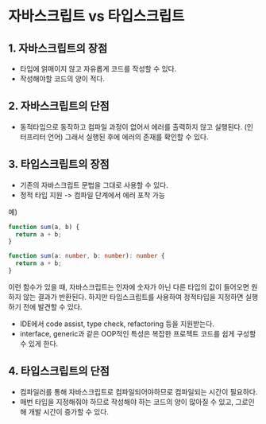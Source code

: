 # 자바스크립트 vs 타입스크립트

## 1. 자바스크립트의 장점

- 타입에 얽매이지 않고 자유롭게 코드를 작성할 수 있다.
- 작성해야할 코드의 양이 적다.

## 2. 자바스크립트의 단점

- 동적타입으로 동작하고 컴파일 과정이 없어서 에러를 출력하지 않고 실행된다. (인터프리터 언어)
  그래서 실행된 후에 에러의 존재를 확인할 수 있다.

## 3. 타입스크립트의 장점

- 기존의 자바스크립트 문법을 그대로 사용할 수 있다.
- 정적 타입 지원 -> 컴파일 단계에서 에러 포착 가능

예)

```js
function sum(a, b) {
  return a + b;
}
```

```ts
function sum(a: number, b: number): number {
  return a + b;
}
```

이런 함수가 있을 때, 자바스크립트는 인자에 숫자가 아닌 다른 타입의 값이 들어오면 원하지 않는 결과가 반환된다. 하지만 타입스크립트를 사용하여 정적타입을 지정하면 실행하기 전에 발견할 수 있다.

- IDE에서 code assist, type check, refactoring 등을 지원받는다.
- interface, generic과 같은 OOP적인 특성은 복잡한 프로젝트 코드를 쉽게 구성할 수 있게 한다.

## 4. 타입스크립트의 단점

- 컴파일러를 통해 자바스크립트로 컴파일되어야하므로 컴파일되는 시간이 필요하다.
- 매번 타입을 지정해줘야 하므로 작성해야 하는 코드의 양이 많아질 수 있고, 그로인해 개발 시간이 증가할 수 있다.
